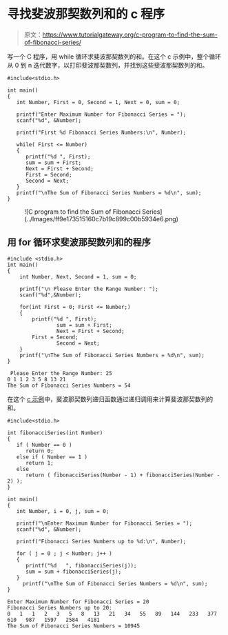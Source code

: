 # 寻找斐波那契数列和的 c 程序

> 原文：<https://www.tutorialgateway.org/c-program-to-find-the-sum-of-fibonacci-series/>

写一个 C 程序，用 while 循环求斐波那契数列的和。在这个 c 示例中，整个循环从 0 到 n 迭代数字，以打印斐波那契数列，并找到这些斐波那契数列的和。

```
#include<stdio.h>

int main()
{
   int Number, First = 0, Second = 1, Next = 0, sum = 0;

   printf("Enter Maximum Number for Fibonacci Series = ");
   scanf("%d", &Number);

   printf("First %d Fibonacci Series Numbers:\n", Number);

   while( First <= Number)
   {
      printf("%d ", First);
      sum = sum + First;
      Next = First + Second;
      First = Second;
      Second = Next; 
   }
   printf("\nThe Sum of Fibonacci Series Numbers = %d\n", sum);
}

```

<figure class="wp-block-image size-large">![C program to find the Sum of Fibonacci Series](../Images/ff9e173515160c7b19c899c00b5934e6.png)</figure>

## 用 for 循环求斐波那契数列和的程序

```
#include <stdio.h>
int main()
{
	int Number, Next, Second = 1, sum = 0;

	printf("\n Please Enter the Range Number: ");
	scanf("%d",&Number);

	for(int First = 0; First <= Number;) 
	{
		printf("%d ", First);
      	        sum = sum + First;
      	        Next = First + Second;
		First = Second;
      	        Second = Next; 
	}
	printf("\nThe Sum of Fibonacci Series Numbers = %d\n", sum);
}

```

```
 Please Enter the Range Number: 25
0 1 1 2 3 5 8 13 21 
The Sum of Fibonacci Series Numbers = 54
```

在这个 [c 示例](https://www.tutorialgateway.org/c-programming-examples/)中，斐波那契数列递归函数通过递归调用来计算斐波那契数列的和。

```
#include<stdio.h>

int fibonacciSeries(int Number)
{
   if ( Number == 0 )
      return 0;
   else if ( Number == 1 )
      return 1;
   else
      return ( fibonacciSeries(Number - 1) + fibonacciSeries(Number - 2) );
} 

int main()
{
   int Number, i = 0, j, sum = 0;

   printf("\nEnter Maximum Number for Fibonacci Series = ");
   scanf("%d", &Number);

   printf("Fibonacci Series Numbers up to %d:\n", Number);

   for ( j = 0 ; j < Number; j++ )
   {
      printf("%d   ", fibonacciSeries(j));
      sum = sum + fibonacciSeries(j);
   }
     printf("\nThe Sum of Fibonacci Series Numbers = %d\n", sum);
}
```

```
Enter Maximum Number for Fibonacci Series = 20
Fibonacci Series Numbers up to 20:
0   1   1   2   3   5   8   13   21   34   55   89   144   233   377   610   987   1597   2584   4181   
The Sum of Fibonacci Series Numbers = 10945
```